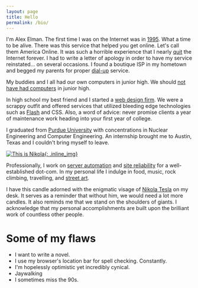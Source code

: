 ```yaml
---
layout: page
title: Hello
permalink: /bio/
---
```


I'm Alex Elman. The first time I was on the Internet was in [1995](https://i.imgur.com/PK4irYz.jpg). What a time to be alive. There was this service that helped you get online. Let's call them America Online. It was such a horrible experience that I nearly [quit](https://i.imgur.com/koL8uNm.gifv) the Internet forever. I had to write a letter of apology in order to have my service reinstated... on several occasions. I found a boutique ISP in my hometown and begged my parents for proper [dial-up](https://en.wikipedia.org/wiki/Dial-up_Internet_access) service.

My buddies and I all had our own computers in junior high. We should [not have had computers](https://www.urbandictionary.com/define.php?term=script+kiddie) in junior high.

In high school my best friend and I started a [web design firm](https://en.wikipedia.org/wiki/C_corporation). We were a scrappy outfit and offered services that utilized bleeding edge technologies such as [Flash](http://archive.hi-res.net/donniedarko/) and CSS. Also, a word of advice: never promise clients a year of maintenance work heading into your first year of college.

I graduated from [Purdue University](https://purdue.edu) with concentrations in Nuclear Engineering and Computer Engineering. An internship brought me to Austin, Texas and I couldn't bring myself to leave.

<a href="https://i.imgur.com/wR8DKrj.jpg">![This is Nikola](https://i.imgur.com/wR8DKrj.jpg){: .inline_img}<a>

Professionally, I work on [server automation](https://puppetlabs.com/) and [site reliability](https://www.quora.com/What-are-the-traits-of-great-site-reliability-engineers) for a well-established dot-com. In my personal life I indulge in food, music, rock climbing, travelling, and [street art](https://i.imgur.com/jR6AaDf.jpg).

I have this candle adorned with the enigmatic visage of [Nikola Tesla](https://www.ted.com/talks/marco_tempest_the_electric_rise_and_fall_of_nikola_tesla) on my desk. It serves as a reminder that without him, we would need a lot more candles. It also reminds me that we stand on the shoulders of giants. I acknowledge that my personal accomplishments are built upon the brilliant work of countless other people.


Some of my flaws
========
+ I want to write a novel.
+ I use my browser's location bar for spell checking. Constantly.
+ I'm hopelessly optimistic yet incredibly cynical.
+ Jaywalking
+ I sometimes miss the 90s.
